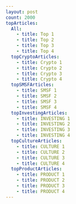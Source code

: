 ```yaml
---
layout: post
count: 2000
topArticles:
  All:
    - title: Top 1
    - title: Top 2
    - title: Top 3
    - title: Top 4
  topCryptoArticles:
    - title: Crypto 1
    - title: Crypto 2
    - title: Crypto 3
    - title: Crypto 4
  topSMSFArticles:
    - title: SMSF 1
    - title: SMSF 2
    - title: SMSF 3
    - title: SMSF 4
  topInvestingArticles:
    - title: INVESTING 1
    - title: INVESTING 2
    - title: INVESTING 3
    - title: INVESTING 4
  topCultureArticles:
    - title: CULTURE 1
    - title: CULTURE 2
    - title: CULTURE 3
    - title: CULTURE 4
  topProductArticles:
    - title: PRODUCT 1
    - title: PRODUCT 2
    - title: PRODUCT 3
    - title: PRODUCT 4
---
```

